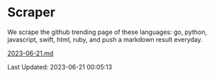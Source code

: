# Scraper

We scrape the github trending page of these languages: go, python, javascript, swift, html, ruby, and push a markdown result everyday.

[2023-06-21.md](https://github.com/henson/Scraper/blob/master/2023-06-21.md)

Last Updated: 2023-06-21 00:05:13